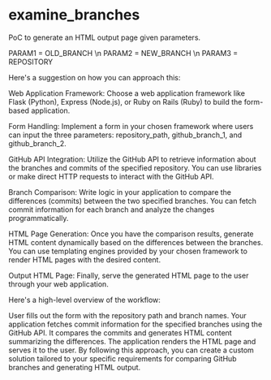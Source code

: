 # examine_branches
PoC to generate an HTML output page given parameters.

PARAM1 = OLD_BRANCH \n
PARAM2 = NEW_BRANCH \n
PARAM3 = REPOSITORY

Here's a suggestion on how you can approach this:

Web Application Framework:
Choose a web application framework like Flask (Python), Express (Node.js), or Ruby on Rails (Ruby) to build the form-based application.

Form Handling:
Implement a form in your chosen framework where users can input the three parameters: repository_path, github_branch_1, and github_branch_2.

GitHub API Integration:
Utilize the GitHub API to retrieve information about the branches and commits of the specified repository. You can use libraries or make direct HTTP requests to interact with the GitHub API.

Branch Comparison:
Write logic in your application to compare the differences (commits) between the two specified branches. You can fetch commit information for each branch and analyze the changes programmatically.

HTML Page Generation:
Once you have the comparison results, generate HTML content dynamically based on the differences between the branches. You can use templating engines provided by your chosen framework to render HTML pages with the desired content.

Output HTML Page:
Finally, serve the generated HTML page to the user through your web application.

Here's a high-level overview of the workflow:

User fills out the form with the repository path and branch names.
Your application fetches commit information for the specified branches using the GitHub API.
It compares the commits and generates HTML content summarizing the differences.
The application renders the HTML page and serves it to the user.
By following this approach, you can create a custom solution tailored to your specific requirements for comparing GitHub branches and generating HTML output.
